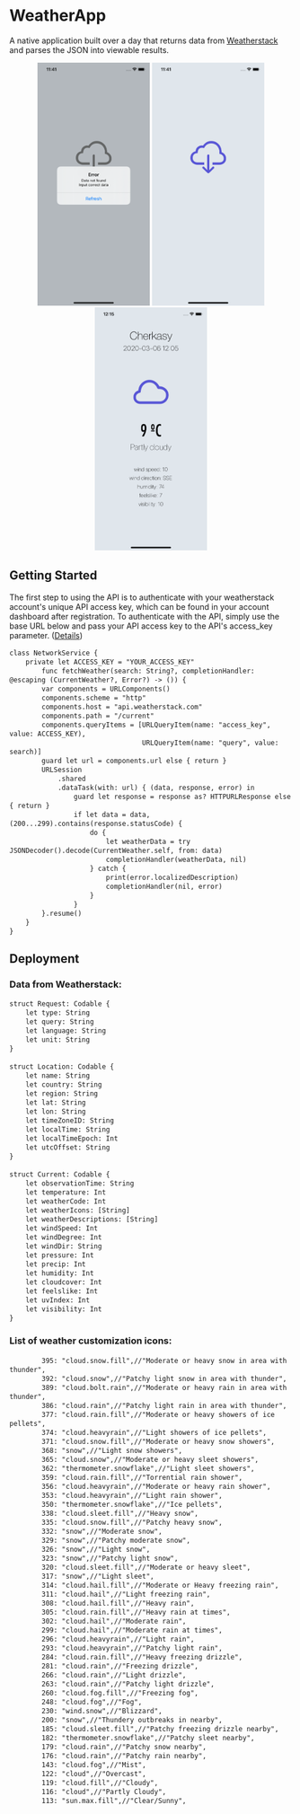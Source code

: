 # WeatherApp

A native application built over a day that returns data from [Weatherstack](https://weatherstack.com) and parses the JSON into viewable results. 

<p align="center">
    <img src="https://github.com/Ivizey/WeatherApp/blob/master/images/Simulator%20Screen%20Shot%20-%20iPhone%2011%20-%202020-03-06%20at%2011.41.56.png" width="200">
    <img src="https://github.com/Ivizey/WeatherApp/blob/master/images/Simulator%20Screen%20Shot%20-%20iPhone%2011%20-%202020-03-06%20at%2011.41.58.png" width="200">
    <img src="https://github.com/Ivizey/WeatherApp/blob/master/images/Simulator%20Screen%20Shot%20-%20iPhone%2011%20-%202020-03-06%20at%2012.15.48.png" width="200">
</p>

## Getting Started

The first step to using the API is to authenticate with your weatherstack account's unique API access key, which can be found in your account dashboard after registration. To authenticate with the API, simply use the base URL below and pass your API access key to the API's access_key parameter. ([Details](https://weatherstack.com/documentation))

```
class NetworkService {
    private let ACCESS_KEY = "YOUR_ACCESS_KEY"
        func fetchWeather(search: String?, completionHandler: @escaping (CurrentWeather?, Error?) -> ()) {
        var components = URLComponents()
        components.scheme = "http"
        components.host = "api.weatherstack.com"
        components.path = "/current"
        components.queryItems = [URLQueryItem(name: "access_key", value: ACCESS_KEY),
                                 URLQueryItem(name: "query", value: search)]
        guard let url = components.url else { return }
        URLSession
            .shared
            .dataTask(with: url) { (data, response, error) in
                guard let response = response as? HTTPURLResponse else { return }
                if let data = data, (200...299).contains(response.statusCode) {
                    do {
                        let weatherData = try JSONDecoder().decode(CurrentWeather.self, from: data)
                        completionHandler(weatherData, nil)
                    } catch {
                        print(error.localizedDescription)
                        completionHandler(nil, error)
                    }
                }
        }.resume()
    }
}
```

## Deployment

### Data from Weatherstack:
```
struct Request: Codable {
    let type: String
    let query: String
    let language: String
    let unit: String
}

struct Location: Codable {
    let name: String
    let country: String
    let region: String
    let lat: String
    let lon: String
    let timeZoneID: String
    let localTime: String
    let localTimeEpoch: Int
    let utcOffset: String
}

struct Current: Codable {
    let observationTime: String
    let temperature: Int
    let weatherCode: Int
    let weatherIcons: [String]
    let weatherDescriptions: [String]
    let windSpeed: Int
    let windDegree: Int
    let windDir: String
    let pressure: Int
    let precip: Int
    let humidity: Int
    let cloudcover: Int
    let feelslike: Int
    let uvIndex: Int
    let visibility: Int
}
```

### List of weather customization icons:
```
        395: "cloud.snow.fill",//"Moderate or heavy snow in area with thunder",
        392: "cloud.snow",//"Patchy light snow in area with thunder",
        389: "cloud.bolt.rain",//"Moderate or heavy rain in area with thunder",
        386: "cloud.rain",//"Patchy light rain in area with thunder",
        377: "cloud.rain.fill",//"Moderate or heavy showers of ice pellets",
        374: "cloud.heavyrain",//"Light showers of ice pellets",
        371: "cloud.snow.fill",//"Moderate or heavy snow showers",
        368: "snow",//"Light snow showers",
        365: "cloud.snow",//"Moderate or heavy sleet showers",
        362: "thermometer.snowflake",//"Light sleet showers",
        359: "cloud.rain.fill",//"Torrential rain shower",
        356: "cloud.heavyrain",//"Moderate or heavy rain shower",
        353: "cloud.heavyrain",//"Light rain shower",
        350: "thermometer.snowflake",//"Ice pellets",
        338: "cloud.sleet.fill",//"Heavy snow",
        335: "cloud.snow.fill",//"Patchy heavy snow",
        332: "snow",//"Moderate snow",
        329: "snow",//"Patchy moderate snow",
        326: "snow",//"Light snow",
        323: "snow",//"Patchy light snow",
        320: "cloud.sleet.fill",//"Moderate or heavy sleet",
        317: "snow",//"Light sleet",
        314: "cloud.hail.fill",//"Moderate or Heavy freezing rain",
        311: "cloud.hail",//"Light freezing rain",
        308: "cloud.hail.fill",//"Heavy rain",
        305: "cloud.rain.fill",//"Heavy rain at times",
        302: "cloud.hail",//"Moderate rain",
        299: "cloud.hail",//"Moderate rain at times",
        296: "cloud.heavyrain",//"Light rain",
        293: "cloud.heavyrain",//"Patchy light rain",
        284: "cloud.rain.fill",//"Heavy freezing drizzle",
        281: "cloud.rain",//"Freezing drizzle",
        266: "cloud.rain",//"Light drizzle",
        263: "cloud.rain",//"Patchy light drizzle",
        260: "cloud.fog.fill",//"Freezing fog",
        248: "cloud.fog",//"Fog",
        230: "wind.snow",//"Blizzard",
        200: "snow",//"Thundery outbreaks in nearby",
        185: "cloud.sleet.fill",//"Patchy freezing drizzle nearby",
        182: "thermometer.snowflake",//"Patchy sleet nearby",
        179: "cloud.rain",//"Patchy snow nearby",
        176: "cloud.rain",//"Patchy rain nearby",
        143: "cloud.fog",//"Mist",
        122: "cloud",//"Overcast",
        119: "cloud.fill",//"Cloudy",
        116: "cloud",//"Partly Cloudy",
        113: "sun.max.fill",//"Clear/Sunny",
```

